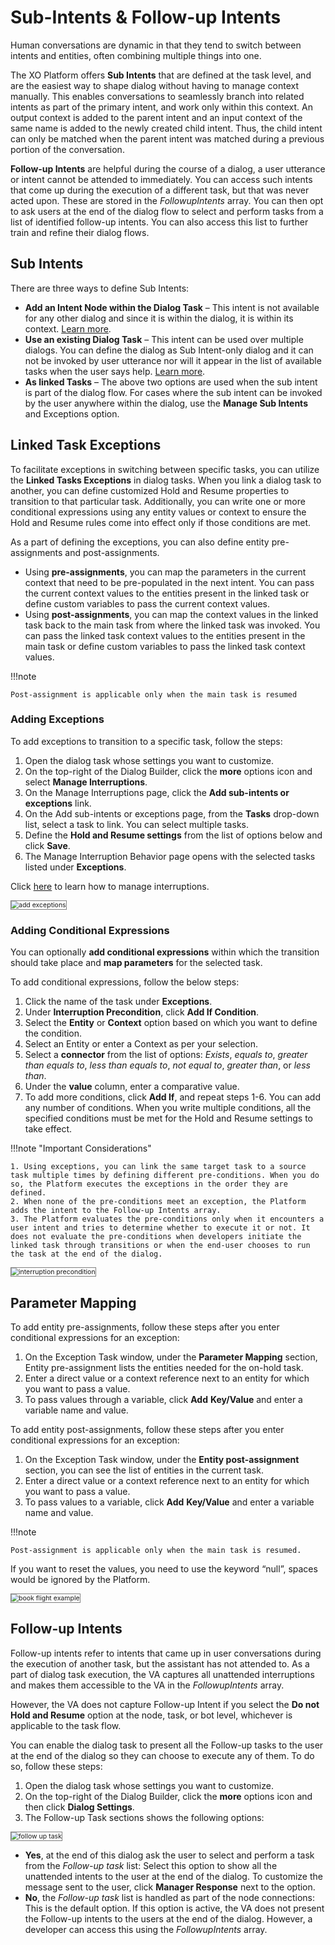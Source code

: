 # Sub-Intents & Follow-up Intents

Human conversations are dynamic in that they tend to switch between intents and entities, often combining multiple things into one.

The XO Platform offers **Sub Intents** that are defined at the task level, and are the easiest way to shape dialog without having to manage context manually. This enables conversations to seamlessly branch into related intents as part of the primary intent, and work only within this context. An output context is added to the parent intent and an input context of the same name is added to the newly created child intent. Thus, the child intent can only be matched when the parent intent was matched during a previous portion of the conversation.

**Follow-up Intents** are helpful during the course of a dialog, a user utterance or intent cannot be attended to immediately. You can access such intents that come up during the execution of a different task, but that was never acted upon. These are stored in the _FollowupIntents_ array. You can then opt to ask users at the end of the dialog flow to select and perform tasks from a list of identified follow-up intents. You can also access this list to further train and refine their dialog flows.

## Sub Intents

There are three ways to define Sub Intents:

* **Add an Intent Node within the Dialog Task** – This intent is not available for any other dialog and since it is within the dialog, it is within its context. [Learn more](https://developer.kore.ai/docs/bots/bot-builder-tool/dialog-task/working-with-the-user-intent-dialog-node/#i).
* **Use an existing Dialog Task** – This intent can be used over multiple dialogs. You can define the dialog as Sub Intent-only dialog and it can not be invoked by user utterance nor will it appear in the list of available tasks when the user says help. [Learn more](https://developer.kore.ai/docs/bots/bot-builder-tool/dialog-task/working-with-the-user-intent-dialog-node/#i).
* **As linked Tasks** – The above two options are used when the sub intent is part of the dialog flow. For cases where the sub intent can be invoked by the user anywhere within the dialog, use the **Manage Sub Intents** and Exceptions option.

## Linked Task Exceptions 

To facilitate exceptions in switching between specific tasks, you can utilize the **Linked Tasks Exceptions** in dialog tasks. When you link a dialog task to another, you can define customized Hold and Resume properties to transition to that particular task. Additionally, you can write one or more conditional expressions using any entity values or context to ensure the Hold and Resume rules come into effect only if those conditions are met.

As a part of defining the exceptions, you can also define entity pre-assignments and post-assignments.

* Using **pre-assignments**, you can map the parameters in the current context that need to be pre-populated in the next intent. You can pass the current context values to the entities present in the linked task or define custom variables to pass the current context values.
* Using **post-assignments**, you can map the context values in the linked task back to the main task from where the linked task was invoked. You can pass the linked task context values to the entities present in the main task or define custom variables to pass the linked task context values. 

!!!note

    Post-assignment is applicable only when the main task is resumed

### Adding Exceptions

To add exceptions to transition to a specific task, follow the steps:

1. Open the dialog task whose settings you want to customize.
2. On the top-right of the Dialog Builder, click the **more** options icon and select **Manage Interruptions**.
3. On the Manage Interruptions page, click the **Add sub-intents or exceptions** link.
4. On the Add sub-intents or exceptions page, from the **Tasks** drop-down list, select a task to link. You can select multiple tasks.
5. Define the **Hold and Resume settings** from the list of options below and click **Save**.
6. The Manage Interruption Behavior page opens with the selected tasks listed under **Exceptions**.

Click <a href=" https://docsinternal-kore.github.io/docs/xo/automation/intelligence/conversation-management/manage-interruptions/" target="_blank">here</a> to learn how to manage interruptions.

<img src="../images/add-exceptions.png" alt="add exceptions" title="add exceptions" style="border: 1px solid gray; zoom:75%;">

### Adding Conditional Expressions

You can optionally **add conditional expressions** within which the transition should take place and **map parameters** for the selected task. 

To add conditional expressions, follow the below steps:

1. Click the name of the task under **Exceptions**.
2. Under **Interruption Precondition**, click **Add If Condition**.
3. Select the **Entity** or **Context** option based on which you want to define the condition.
4. Select an Entity or enter a Context as per your selection.
5. Select a **connector** from the list of options: _Exists_, _equals to_, _greater than equals to_, _less than equals to_, _not equal to_, _greater than_, or _less than_.
6. Under the **value** column, enter a comparative value.
7. To add more conditions, click **Add If**, and repeat steps 1-6. You can add any number of conditions. When you write multiple conditions, all the specified conditions must be met for the Hold and Resume settings to take effect.

!!!note "Important Considerations"

    1. Using exceptions, you can link the same target task to a source task multiple times by defining different pre-conditions. When you do so, the Platform executes the exceptions in the order they are defined.
    2. When none of the pre-conditions meet an exception, the Platform adds the intent to the Follow-up Intents array.
    3. The Platform evaluates the pre-conditions only when it encounters a user intent and tries to determine whether to execute it or not. It does not evaluate the pre-conditions when developers initiate the linked task through transitions or when the end-user chooses to run the task at the end of the dialog.

<img src="../images/interruption-precondition.png" alt="interruption precondition" title="interruption precondition" style="border: 1px solid gray; zoom:75%;">

## Parameter Mapping

To add entity pre-assignments, follow these steps after you enter conditional expressions for an exception:

1. On the Exception Task window, under the **Parameter Mapping** section, Entity pre-assignment lists the entities needed for the on-hold task.
2. Enter a direct value or a context reference next to an entity for which you want to pass a value.
3. To pass values through a variable, click **Add** **Key/Value** and enter a variable name and value.

To add entity post-assignments, follow these steps after you enter conditional expressions for an exception:

1. On the Exception Task window, under the **Entity post-assignment** section, you can see the list of entities in the current task.
2. Enter a direct value or a context reference next to an entity for which you want to pass a value.
3. To pass values to a variable, click **Add** **Key/Value** and enter a variable name and value. 
 
!!!note

    Post-assignment is applicable only when the main task is resumed.

If you want to reset the values, you need to use the keyword “null”, spaces would be ignored by the Platform.

<img src="../images/book-flight-example.png" alt="book flight example" title="book flight example" style="border: 1px solid gray; zoom:75%;">

## Follow-up Intents

Follow-up intents refer to intents that came up in user conversations during the execution of another task, but the assistant has not attended to. As a part of dialog task execution, the VA captures all unattended interruptions and makes them accessible to the VA in the _FollowupIntents_ array.

However, the VA does not capture Follow-up Intent if you select the **Do not Hold and Resume** option at the node, task, or bot level, whichever is applicable to the task flow.

You can enable the dialog task to present all the Follow-up tasks to the user at the end of the dialog so they can choose to execute any of them. To do so, follow these steps:

1. Open the dialog task whose settings you want to customize.
2. On the top-right of the Dialog Builder, click the **more** options icon and then click **Dialog Settings**.
3. The Follow-up Task sections shows the following options:
<img src="../images/follow-up-task.png" alt="follow up task" title="follow up task" style="border: 1px solid gray; zoom:75%;">

  * **Yes**, at the end of this dialog ask the user to select and perform a task from the _Follow-up task_ list: Select this option to show all the unattended intents to the user at the end of the dialog. To customize the message sent to the user, click **Manager Response** next to the option.
  * **No**, the _Follow-up task_ list is handled as part of the node connections: This is the default option. If this option is active, the VA does not present the Follow-up intents to the users at the end of the dialog. However, a developer can access this using the _FollowupIntents_ array.